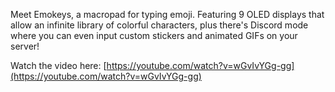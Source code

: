 Meet Emokeys, a macropad for typing emoji. Featuring 9 OLED displays that allow an infinite library of colorful characters, plus there's Discord mode where you can even input custom stickers and animated GIFs on your server!

Watch the video here: [https://youtube.com/watch?v=wGvIvYGg-gg](https://youtube.com/watch?v=wGvIvYGg-gg)
